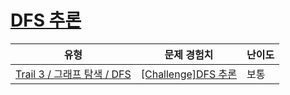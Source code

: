 # [DFS 추론](https://en.codetree.ai/trails/complete/curated-cards/challenge-dfs-for-adjust-list)

|유형|문제 경험치|난이도|
|---|---|---|
|[Trail 3 / 그래프 탐색 / DFS](https://www.codetree.ai/trail-info/novice-high/)|[[Challenge]DFS 추론](https://www.codetree.ai/trails/complete/curated-cards/challenge-dfs-for-adjust-list/)|보통|

